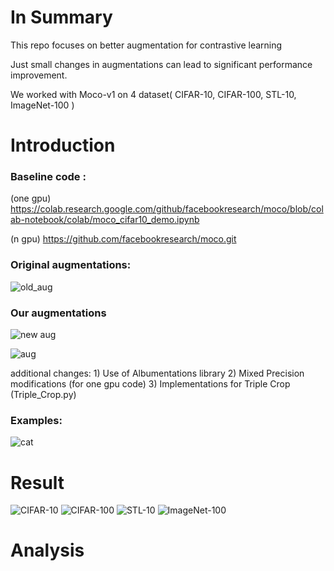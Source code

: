 # In Summary

This repo focuses on better augmentation for contrastive learning

Just small changes in augmentations can lead to significant performance improvement.

We worked with Moco-v1 on 4 dataset( CIFAR-10, CIFAR-100, STL-10, ImageNet-100 )


# Introduction

### Baseline code : 

(one gpu) https://colab.research.google.com/github/facebookresearch/moco/blob/colab-notebook/colab/moco_cifar10_demo.ipynb 

(n gpu) https://github.com/facebookresearch/moco.git  

### Original augmentations:

![old_aug](https://user-images.githubusercontent.com/77424795/118074702-71077c80-b3e9-11eb-8a37-6d54a4792a10.PNG)

### Our augmentations

![new aug](https://user-images.githubusercontent.com/77424795/118074708-7664c700-b3e9-11eb-9685-8f1c0d16fcf1.PNG)

![aug](https://user-images.githubusercontent.com/77424795/118077509-2a1c8580-b3ef-11eb-9149-50de399c979d.png)

additional changes: 1) Use of Albumentations library 2) Mixed Precision modifications (for one gpu code) 3) Implementations for Triple Crop (Triple_Crop.py)

### Examples:
![cat](https://user-images.githubusercontent.com/77424795/118076617-7ebf0100-b3ed-11eb-86d2-e476a1c40d5a.png)

   
# Result
![CIFAR-10](https://user-images.githubusercontent.com/77424795/118076822-e1180180-b3ed-11eb-8cc7-61fcd924b0e1.png)
![CIFAR-100](https://user-images.githubusercontent.com/77424795/118076830-e5441f00-b3ed-11eb-99ee-c2f665c719fe.png)
![STL-10](https://user-images.githubusercontent.com/77424795/118076837-e9703c80-b3ed-11eb-8d31-29d7c842142b.png)
![ImageNet-100](https://user-images.githubusercontent.com/77424795/118077392-f6416000-b3ee-11eb-879c-f3ae8eaaa105.png)

# Analysis

